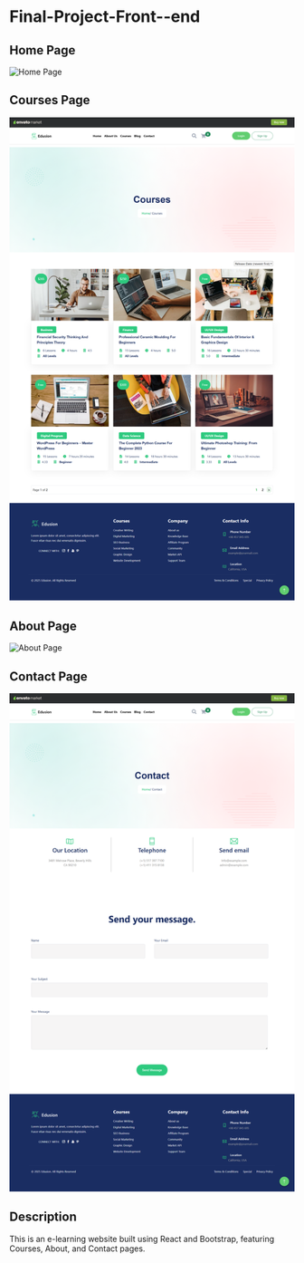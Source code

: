 # Final-Project-Front--end

## Home Page
![Home Page](/Final_Project_Front_end/assets/screenshots/home.png)

## Courses Page
![Courses Page](/Final_Project_Front_end/assets/screenshots/Courses.png)

## About Page
![About Page](/Final_Project_Front_end/assets/screenshots/AboutUs.png)

## Contact Page
![contact Page](/Final_Project_Front_end/assets/screenshots/Contact.png)

## Description
This is an e-learning website built using React and Bootstrap, featuring Courses, About, and Contact pages.
